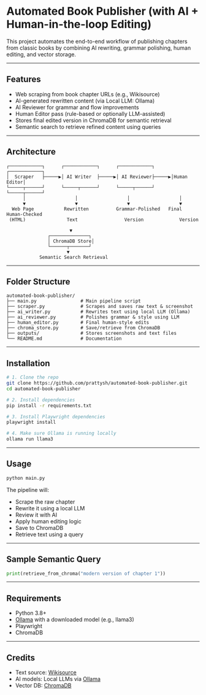 # Automated Book Publisher (with AI + Human-in-the-loop Editing)

This project automates the end-to-end workflow of publishing chapters from classic books by combining AI rewriting, grammar polishing, human editing, and vector storage.

---

## Features

-  Web scraping from book chapter URLs (e.g., Wikisource)
-  AI-generated rewritten content (via Local LLM: Ollama)
-  AI Reviewer for grammar and flow improvements
-  Human Editor pass (rule-based or optionally LLM-assisted)
-  Stores final edited version in ChromaDB for semantic retrieval
-  Semantic search to retrieve refined content using queries

---

##  Architecture

```
┌────────────┐      ┌────────────┐      ┌────────────┐      ┌────────────┐
│  Scraper   ├─────▶│ AI Writer  ├─────▶│ AI Reviewer├─────▶│Human Editor│
└─────┬──────┘      └─────┬──────┘      └─────┬──────┘      └─────┬──────┘
      │                  │                  │                  │
      ▼                  ▼                  ▼                  ▼
  Web Page           Rewritten          Grammar-Polished   Final Human-Checked
 (HTML)               Text                 Version             Version

                       ▼
               ┌──────────────┐
               │ ChromaDB Store│
               └──────┬───────┘
                      ▼
            Semantic Search Retrieval
```

---

##  Folder Structure

```
automated-book-publisher/
├── main.py                # Main pipeline script
├── scraper.py             # Scrapes and saves raw text & screenshot
├── ai_writer.py           # Rewrites text using local LLM (Ollama)
├── ai_reviewer.py         # Polishes grammar & style using LLM
├── human_editor.py        # Final human-style edits
├── chroma_store.py        # Save/retrieve from ChromaDB
├── outputs/               # Stores screenshots and text files
└── README.md              # Documentation
```

---

## Installation

```bash
# 1. Clone the repo
git clone https://github.com/prattysh/automated-book-publisher.git
cd automated-book-publisher

# 2. Install dependencies
pip install -r requirements.txt

# 3. Install Playwright dependencies
playwright install

# 4. Make sure Ollama is running locally
ollama run llama3
```

---

## Usage

```bash
python main.py
```

The pipeline will:
- Scrape the raw chapter
- Rewrite it using a local LLM
- Review it with AI
- Apply human editing logic
- Save to ChromaDB
- Retrieve text using a query

---

## Sample Semantic Query

```python
print(retrieve_from_chroma("modern version of chapter 1"))
```

---

## Requirements

- Python 3.8+
- [Ollama](https://ollama.com) with a downloaded model (e.g., llama3)
- Playwright
- ChromaDB

---

## Credits

- Text source: [Wikisource](https://en.wikisource.org)
- AI models: Local LLMs via [Ollama](https://ollama.com)
- Vector DB: [ChromaDB](https://www.trychroma.com)
